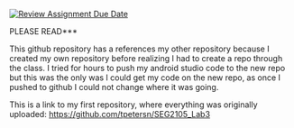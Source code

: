 [![Review Assignment Due Date](https://classroom.github.com/assets/deadline-readme-button-24ddc0f5d75046c5622901739e7c5dd533143b0c8e959d652212380cedb1ea36.svg)](https://classroom.github.com/a/ZUly0QPO)

PLEASE READ***

This github repository has a references my other repository because I created my own repository before realizing I had to create a repo through the class. I tried for hours to push my android studio code to the new repo but this was the only was I could get my code on the new repo, as once I pushed to github I could not change where it was going.

This is a link to my first repository, where everything was originally uploaded:
https://github.com/tpetersn/SEG2105_Lab3


